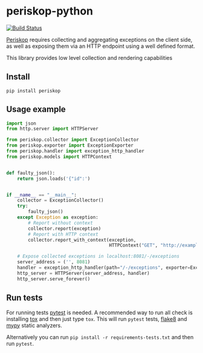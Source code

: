 # periskop-python

[![Build Status](https://api.cirrus-ci.com/github/soundcloud/periskop-python.svg)](https://cirrus-ci.com/github/soundcloud/periskop-go)

[Periskop](https://github.com/soundcloud/periskop) requires collecting and aggregating exceptions on the client side,
as well as exposing them via an HTTP endpoint using a well defined format.

This library provides low level collection and rendering capabilities

## Install

```
pip install periskop
```

## Usage example

```python
import json
from http.server import HTTPServer

from periskop.collector import ExceptionCollector
from periskop.exporter import ExceptionExporter
from periskop.handler import exception_http_handler
from periskop.models import HTTPContext


def faulty_json():
    return json.loads('{"id":')


if __name__ == "__main__":
    collector = ExceptionCollector()
    try:
        faulty_json()
    except Exception as exception:
        # Report without context
        collector.report(exception)
        # Report with HTTP context
        collector.report_with_context(exception,
                                      HTTPContext("GET", "http://example.com", {"Cache-Control": "no-cache"}))

    # Expose collected exceptions in localhost:8081/-/exceptions
    server_address = ('', 8081)
    handler = exception_http_handler(path="/-/exceptions", exporter=ExceptionExporter(collector))
    http_server = HTTPServer(server_address, handler)
    http_server.serve_forever()

```

## Run tests

For running tests [pytest](https://docs.pytest.org) is needed. A recommended way to run all check is installing [tox](https://tox.readthedocs.io/en/latest/install.html) and then just type `tox`. This will run `pytest` tests, [flake8](https://flake8.pycqa.org) and [mypy](http://mypy-lang.org/) static analyzers.

Alternatively you can run `pip install -r requirements-tests.txt` and then run `pytest`.